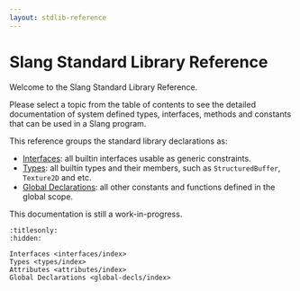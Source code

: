 ```yaml
---
layout: stdlib-reference
---
```


Slang Standard Library Reference
=============

Welcome to the Slang Standard Library Reference.

Please select a topic from the table of contents to see the detailed documentation of
system defined types, interfaces, methods and constants that can be used in a Slang
program.

This reference groups the standard library declarations as:
- [Interfaces](interfaces/index): all builtin interfaces usable as generic constraints.
- [Types](types/index): all builtin types and their members, such as `StructuredBuffer`, `Texture2D` and etc.
- [Global Declarations](global-decls/index): all other constants and functions defined in the global scope.

This documentation is still a work-in-progress.

```{toctree}
:titlesonly:
:hidden:

Interfaces <interfaces/index>
Types <types/index>
Attributes <attributes/index>
Global Declarations <global-decls/index>
```